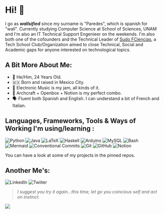 # Hi! 🧱
I go as **_wallsified_** since my surname is "Paredes", which is spanish for "wall". Currently studying Computer Science at School of Sciences, UNAM and I'm also an IT Technical Support Engenieer on the weekends. I'm also both one of the cofounders and the Technical Leader of [Sudo FCiencias](https://github.com/Sudo-FCiencias), a Tech School Club/Organization aimed to close Technical, Social and Academic gaps for anyone interested on technological topics. 

## A Bit More About Me:  
- 📆 He/Him, 24 Years Old.
- 🇲🇽 Born and raised in Mexico City.
- 🎵 Electronic Music is my jam, all kinds of it.  
- 🐧 Archcraft + Openbox + Notion is my perfect combo.
- 🗣️ Fluent both Spanish and English. I can understand a bit of French and Italian.

## Languages, Frameworks, Tools & Ways of Working I'm using/learning : 
![Python](https://img.shields.io/badge/python-python?style=for-the-badge&logo=Python&logoColor=white&color=1D3C6E)
![Java](https://img.shields.io/badge/java-java?style=for-the-badge&logo=Java&logoColor=white&color=F89820)
![LaTeX](https://img.shields.io/badge/latex-latex?style=for-the-badge&logo=LaTeX&logoColor=white&color=0F548B)
![Haskell](https://img.shields.io/badge/haskell-haskell?style=for-the-badge&logo=Haskell&logoColor=white&color=800080)
![Arduino](https://img.shields.io/badge/arduino-arduino?style=for-the-badge&logo=Arduino&logoColor=white&color=3186A0)
![MySQL](https://img.shields.io/badge/mysql-mysql?style=for-the-badge&logo=mySQL&logoColor=white&color=00758F)
![Bash](https://img.shields.io/badge/Bash-bash?style=for-the-badge&logo=GNU%20Bash&logoColor=white&color=434C5E)
![Mermaid](https://img.shields.io/badge/MermaidJS-MermaidJS?style=for-the-badge&logo=Mermaid&logoColor=white&color=%23FF3670)
![Conventional Commits](https://img.shields.io/badge/Conventional%20Commits-1.0.0-%23FE5196?style=for-the-badge&logo=conventionalcommits&logoColor=white)
![Git](https://img.shields.io/badge/git-git?style=for-the-badge&logo=Git&logoColor=white&color=F1502F)
![GitHub](https://img.shields.io/badge/github-github?style=for-the-badge&logo=GitHub&logoColor=white&color=black)
![Notion](https://img.shields.io/badge/notion-notion?style=for-the-badge&logo=Notion&logoColor=white&color=black)

You can have a look at some of my projects in the pinned repos. 

## Another Me's:
![LinkedIn](https://img.shields.io/badge/Daniel_Paredes-%230f548b?style=for-the-badge&logo=LinkedIn&logoColor=white&label=Linkedin&link=www.linkedin.com%2Fin%2Fdaniel-paredes-wallsified)
![Twiiter](https://img.shields.io/badge/wallsified-%230f548b?style=for-the-badge&logo=Twitter&logoColor=white&label=Twitter&link=https%3A%2F%2Ftwitter.com%2Fwallsified)

> *I suggest you try it again...this time, let go you coincious self and act on instinct.*

<img src="https://github-readme-stats.vercel.app/api?username=wallsified&show_icons=true&locale=en&theme=nord&rank_icon=github" />
<!--
## My Proudest Projects: 
- [Nordflow](https://github.com/wallsified/nordflow) My dotfiles for Openbox.
- [Nordic Dashboard](https://wallsified.notion.site/wallsified/Nordic-Dashboard-31653a95676c43b7830ee2973b27ab38) My Nord-themed Dashboard for Notion.
- [Scare-O-Meter / Scream Machine](https://github.com/Wallsified/ScreamMachine) A play on the Scare-O-Meter (or Scream Battery) of Pixar's Monsters Inc movies using Arduino and ESP32 chips.
- [Spacedust](https://github.com/Wallsified/Spacedust.git) My AwesomeWM dotfiles.
![Clojure](https://img.shields.io/badge/clojure-clojure?style=for-the-badge&logo=Clojure&logoColor=white&color=12284E)
-->
